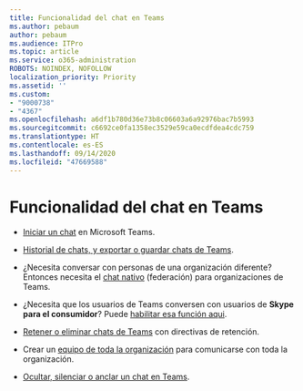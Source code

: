 ```yaml
---
title: Funcionalidad del chat en Teams
ms.author: pebaum
author: pebaum
ms.audience: ITPro
ms.topic: article
ms.service: o365-administration
ROBOTS: NOINDEX, NOFOLLOW
localization_priority: Priority
ms.assetid: ''
ms.custom:
- "9000738"
- "4367"
ms.openlocfilehash: a6df1b780d36e73b8c06603a6a92976bac7b5993
ms.sourcegitcommit: c6692ce0fa1358ec3529e59ca0ecdfdea4cdc759
ms.translationtype: HT
ms.contentlocale: es-ES
ms.lasthandoff: 09/14/2020
ms.locfileid: "47669588"
---
```

# <a name="teams-chat-functionality"></a>Funcionalidad del chat en Teams

- [Iniciar un chat](https://support.office.com/article/start-a-chat-in-teams-0c71b32b-c050-4930-a887-5afbe742b3d8) en Microsoft Teams.

- [Historial de chats, y exportar o guardar chats de Teams](https://docs.microsoft.com/alchemyinsights/chat-history-in-microsoft-teams).

- ¿Necesita conversar con personas de una organización diferente? Entonces necesita el [chat nativo](https://docs.microsoft.com/microsoftteams/native-chat-for-external-users) (federación) para organizaciones de Teams.

- ¿Necesita que los usuarios de Teams conversen con usuarios de **Skype para el consumidor**? Puede [habilitar esa función aqui](https://docs.microsoft.com/microsoftteams/manage-external-access#step-1---enable-your-organization-to-communicate-with-another-teams-organization). 

- [Retener o eliminar chats de Teams](https://docs.microsoft.com/microsoftteams/retention-policies) con directivas de retención.

- Crear un [equipo de toda la organización](https://docs.microsoft.com/microsoftteams/create-an-org-wide-team) para comunicarse con toda la organización.

- [Ocultar, silenciar o anclar un chat en Teams](https://support.office.com/article/hide-mute-or-pin-a-chat-in-teams-9aee02ef-713d-495b-8a73-9762d8e4b066).
